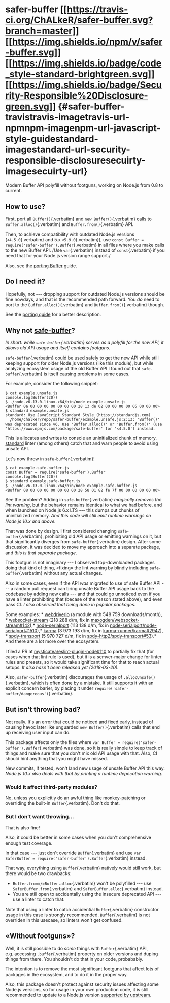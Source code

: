 # safer-buffer [\[\[<https://travis-ci.org/ChALkeR/safer-buffer.svg?branch=master>](https://travis-ci.org/ChALkeR/safer-buffer)\]\] [\[\[<https://img.shields.io/npm/v/safer-buffer.svg>](https://npmjs.org/package/safer-buffer)\]\] [\[\[<https://img.shields.io/badge/code_style-standard-brightgreen.svg>](https://standardjs.com)\]\] [\[\[<https://img.shields.io/badge/Security-Responsible%20Disclosure-green.svg>](https://github.com/nodejs/security-wg/blob/master/processes/responsible_disclosure_template.md)\]\] {#safer-buffer-travistravis-imagetravis-url-npmnpm-imagenpm-url-javascript-style-guidestandard-imagestandard-url-security-responsible-disclosuresecuirty-imagesecuirty-url}

Modern Buffer API polyfill without footguns, working on Node.js from 0.8
to current.

## How to use?

First, port all `Buffer()`{.verbatim} and `new Buffer()`{.verbatim}
calls to `Buffer.alloc()`{.verbatim} and `Buffer.from()`{.verbatim} API.

Then, to achieve compatibility with outdated Node.js versions
(`<4.5.0`{.verbatim} and 5.x `<5.9.0`{.verbatim}), use
`const Buffer = require('safer-buffer').Buffer`{.verbatim} in all files
where you make calls to the new Buffer API. /Use `var`{.verbatim}
instead of `const`{.verbatim} if you need that for your Node.js version
range support./

Also, see the [porting
Buffer](https://github.com/ChALkeR/safer-buffer/blob/master/Porting-Buffer.md)
guide.

## Do I need it?

Hopefully, not --- dropping support for outdated Node.js versions should
be fine nowdays, and that is the recommended path forward. You *do* need
to port to the `Buffer.alloc()`{.verbatim} and
`Buffer.from()`{.verbatim} though.

See the [porting
guide](https://github.com/ChALkeR/safer-buffer/blob/master/Porting-Buffer.md)
for a better description.

## Why not [safe-buffer](https://npmjs.com/safe-buffer)?

*In short: while `safe-buffer`{.verbatim} serves as a polyfill for the
new API, it allows old API usage and itself contains footguns.*

`safe-buffer`{.verbatim} could be used safely to get the new API while
still keeping support for older Node.js versions (like this module), but
while analyzing ecosystem usage of the old Buffer API I found out that
`safe-buffer`{.verbatim} is itself causing problems in some cases.

For example, consider the following snippet:

``` console
$ cat example.unsafe.js
console.log(Buffer(20))
$ ./node-v6.13.0-linux-x64/bin/node example.unsafe.js
<Buffer 0a 00 00 00 00 00 00 00 28 13 de 02 00 00 00 00 05 00 00 00>
$ standard example.unsafe.js
standard: Use JavaScript Standard Style (https://standardjs.com)
  /home/chalker/repo/safer-buffer/example.unsafe.js:2:13: 'Buffer()' was deprecated since v6. Use 'Buffer.alloc()' or 'Buffer.from()' (use 'https://www.npmjs.com/package/safe-buffer' for '<4.5.0') instead.
```

This is allocates and writes to console an uninitialized chunk of
memory. [standard](https://www.npmjs.com/package/standard) linter (among
others) catch that and warn people to avoid using unsafe API.

Let\'s now throw in `safe-buffer`{.verbatim}!

``` console
$ cat example.safe-buffer.js
const Buffer = require('safe-buffer').Buffer
console.log(Buffer(20))
$ standard example.safe-buffer.js
$ ./node-v6.13.0-linux-x64/bin/node example.safe-buffer.js
<Buffer 08 00 00 00 00 00 00 00 28 58 01 82 fe 7f 00 00 00 00 00 00>
```

See the problem? Adding in `safe-buffer`{.verbatim} *magically removes
the lint warning*, but the behavior remains identiсal to what we had
before, and when launched on Node.js 6.x LTS --- this dumps out chunks
of uninitialized memory. *And this code will still emit runtime warnings
on Node.js 10.x and above.*

That was done by design. I first considered changing
`safe-buffer`{.verbatim}, prohibiting old API usage or emitting warnings
on it, but that significantly diverges from `safe-buffer`{.verbatim}
design. After some discussion, it was decided to move my approach into a
separate package, and *this is that separate package*.

This footgun is not imaginary --- I observed top-downloaded packages
doing that kind of thing, «fixing» the lint warning by blindly including
`safe-buffer`{.verbatim} without any actual changes.

Also in some cases, even if the API *was* migrated to use of safe Buffer
API --- a random pull request can bring unsafe Buffer API usage back to
the codebase by adding new calls --- and that could go unnoticed even if
you have a linter prohibiting that (becase of the reason stated above),
and even pass CI. *I also observed that being done in popular packages.*

Some examples: \*
[webdriverio](https://github.com/webdriverio/webdriverio/commit/05cbd3167c12e4930f09ef7cf93b127ba4effae4#diff-124380949022817b90b622871837d56cR31)
(a module with 548 759 downloads/month), \*
[websocket-stream](https://github.com/maxogden/websocket-stream/commit/c9312bd24d08271687d76da0fe3c83493871cf61)
(218 288 d/m, fix in
[maxogden/websocket-stream#142](https://github.com/maxogden/websocket-stream/pull/142)),
​\*
[node-serialport](https://github.com/node-serialport/node-serialport/commit/e8d9d2b16c664224920ce1c895199b1ce2def48c)
(113 138 d/m, fix in
[node-serialport/node-serialport#1510](https://github.com/node-serialport/node-serialport/pull/1510)),
​\*
[karma](https://github.com/karma-runner/karma/commit/3d94b8cf18c695104ca195334dc75ff054c74eec)
(3 973 193 d/m, fix in
[karma-runner/karma#2947](https://github.com/karma-runner/karma/pull/2947)),
​\*
[spdy-transport](https://github.com/spdy-http2/spdy-transport/commit/5375ac33f4a62a4f65bcfc2827447d42a5dbe8b1)
(5 970 727 d/m, fix in
[spdy-http2/spdy-transport#53](https://github.com/spdy-http2/spdy-transport/pull/53)).
​\* And there are a lot more over the ecosystem.

I filed a PR at
[mysticatea/eslint-plugin-node#110](https://github.com/mysticatea/eslint-plugin-node/pull/110)
to partially fix that (for cases when that lint rule is used), but it is
a semver-major change for linter rules and presets, so it would take
significant time for that to reach actual setups. *It also hasn\'t been
released yet (2018-03-20).*

Also, `safer-buffer`{.verbatim} discourages the usage of
`.allocUnsafe()`{.verbatim}, which is often done by a mistake. It still
supports it with an explicit concern barier, by placing it under
`require('safer-buffer/dangereous')`{.verbatim}.

## But isn\'t throwing bad?

Not really. It\'s an error that could be noticed and fixed early,
instead of causing havoc later like unguarded `new Buffer()`{.verbatim}
calls that end up receiving user input can do.

This package affects only the files where
`var Buffer = require('safer-buffer').Buffer`{.verbatim} was done, so it
is really simple to keep track of things and make sure that you don\'t
mix old API usage with that. Also, CI should hint anything that you
might have missed.

New commits, if tested, won\'t land new usage of unsafe Buffer API this
way. *Node.js 10.x also deals with that by printing a runtime depecation
warning.*

### Would it affect third-party modules?

No, unless you explicitly do an awful thing like monkey-patching or
overriding the built-in `Buffer`{.verbatim}. Don\'t do that.

### But I don\'t want throwing...

That is also fine!

Also, it could be better in some cases when you don\'t comprehensive
enough test coverage.

In that case --- just don\'t override `Buffer`{.verbatim} and use
`var SaferBuffer = require('safer-buffer').Buffer`{.verbatim} instead.

That way, everything using `Buffer`{.verbatim} natively would still
work, but there would be two drawbacks:

- `Buffer.from=/=Buffer.alloc`{.verbatim} won\'t be polyfilled --- use
  `SaferBuffer.from`{.verbatim} and `SaferBuffer.alloc`{.verbatim}
  instead.
- You are still open to accidentally using the insecure deprecated API
  --- use a linter to catch that.

Note that using a linter to catch accidential `Buffer`{.verbatim}
constructor usage in this case is strongly recommended.
`Buffer`{.verbatim} is not overriden in this usecase, so linters won\'t
get confused.

## «Without footguns»?

Well, it is still possible to do *some* things with `Buffer`{.verbatim}
API, e.g. accessing `.buffer`{.verbatim} property on older versions and
duping things from there. You shouldn\'t do that in your code,
probabably.

The intention is to remove the most significant footguns that affect
lots of packages in the ecosystem, and to do it in the proper way.

Also, this package doesn\'t protect against security issues affecting
some Node.js versions, so for usage in your own production code, it is
still recommended to update to a Node.js version [supported by
upstream](https://github.com/nodejs/release#release-schedule).
